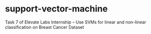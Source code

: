 # support-vector-machine
Task 7 of Elevate Labs Internship – Use SVMs for linear and non-linear classification on Breast Cancer Dataset
